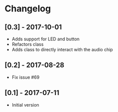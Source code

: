 # Changelog

## [0.3] - 2017-10-01
- Adds support for LED and button
- Refactors class
- Adds class to directly interact with the audio chip

## [0.2] - 2017-08-28
- Fix issue #69

## [0.1] - 2017-07-11
- Initial version
